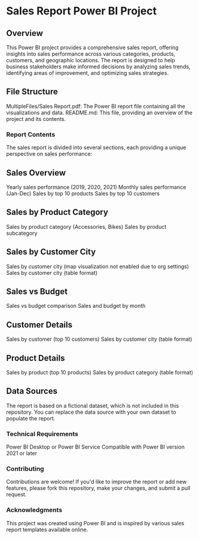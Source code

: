 # Sales Report Power BI Project

## Overview
This Power BI project provides a comprehensive sales report, offering insights into sales performance across various categories, products, customers, and geographic locations. The report is designed to help business stakeholders make informed decisions by analyzing sales trends, identifying areas of improvement, and optimizing sales strategies.

## File Structure
MultipleFiles/Sales Report.pdf: The Power BI report file containing all the visualizations and data.
README.md: This file, providing an overview of the project and its contents.
### Report Contents
The sales report is divided into several sections, each providing a unique perspective on sales performance:

## Sales Overview

Yearly sales performance (2019, 2020, 2021)
Monthly sales performance (Jan-Dec)
Sales by top 10 products
Sales by top 10 customers

## Sales by Product Category
Sales by product category (Accessories, Bikes)
Sales by product subcategory

## Sales by Customer City
Sales by customer city (map visualization not enabled due to org settings)
Sales by customer city (table format)

## Sales vs Budget
Sales vs budget comparison
Sales and budget by month

## Customer Details
Sales by customer (top 10 customers)
Sales by customer city (table format)

## Product Details
Sales by product (top 10 products)
Sales by product category (table format)

## Data Sources
The report is based on a fictional dataset, which is not included in this repository. You can replace the data source with your own dataset to populate the report.

### Technical Requirements
Power BI Desktop or Power BI Service
Compatible with Power BI version 2021 or later

### Contributing
Contributions are welcome! If you'd like to improve the report or add new features, please fork this repository, make your changes, and submit a pull request.

### Acknowledgments
This project was created using Power BI and is inspired by various sales report templates available online.
